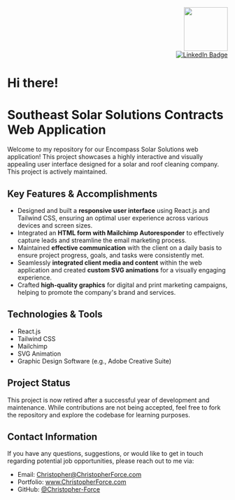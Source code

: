 
<div>

<div id="header" align="right">
  <a href="https://christopherforce.com/" alt="Portfolio Website">
    <img src="https://media.giphy.com/media/M9gbBd9nbDrOTu1Mqx/giphy.gif" width="100"/>
  </a>
</div>
<div id="badges" align="right">
  <a href="https://www.linkedin.com/in/christopher-force-dev/">
    <img src="https://img.shields.io/badge/LinkedIn-blue?style=for-the-badge&logo=linkedin&logoColor=white" alt="LinkedIn Badge"/>
  </a>
</div>
<h1 align="left">
  Hi there! 
</h1>
</div>
  






<h1>Southeast Solar Solutions Contracts Web Application</h1>
<p>Welcome to my repository for our Encompass Solar Solutions web application! This project showcases a highly interactive and visually appealing user interface designed for a solar and roof cleaning company. This project is actively maintained.</p>
<h2>Key Features &amp; Accomplishments</h2>
<ul>
    <li>Designed and built a <strong>responsive user interface</strong> using React.js and Tailwind CSS, ensuring an optimal user experience across various devices and screen sizes.</li>
    <li>Integrated an <strong>HTML form with Mailchimp Autoresponder</strong> to effectively capture leads and streamline the email marketing process.</li>
    <li>Maintained <strong>effective communication</strong> with the client on a daily basis to ensure project progress, goals, and tasks were consistently met.</li>
    <li>Seamlessly <strong>integrated client media and content</strong> within the web application and created <strong>custom SVG animations</strong> for a visually engaging experience.</li>
    <li>Crafted <strong>high-quality graphics</strong> for digital and print marketing campaigns, helping to promote the company&apos;s brand and services.</li>
</ul>
<h2>Technologies &amp; Tools</h2>
<ul>
    <li>React.js</li>
    <li>Tailwind CSS</li>
    <li>Mailchimp</li>
    <li>SVG Animation</li>
    <li>Graphic Design Software (e.g., Adobe Creative Suite)</li>
</ul>
<h2>Project Status</h2>
<p>This project is now retired after a successful year of development and maintenance. While contributions are not being accepted, feel free to fork the repository and explore the codebase for learning purposes.</p>
<h2>Contact Information</h2>
<p>If you have any questions, suggestions, or would like to get in touch regarding potential job opportunities, please reach out to me via:</p>
<ul>
<li>Email: <a href="mailto:christopher@christopherforce.com" target="_new">Christopher@ChristopherForce.com</a></li>
<li>Portfolio: <a href="https://christopherforce.com" target="_new">www.ChristopherForce.com</a></li>
<li>GitHub: <a href="https://github.com/Christopher-Force" target="_new">@Christopher-Force</a></li>

</ul>


